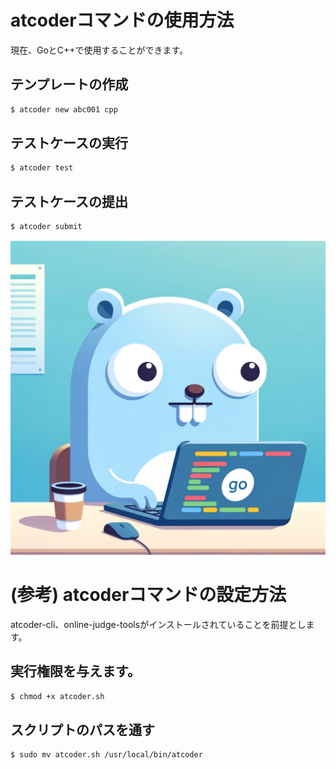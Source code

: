 # atcoderコマンドの使用方法

現在、GoとC++で使用することができます。

## テンプレートの作成
```bash
$ atcoder new abc001 cpp
```

## テストケースの実行
```bash
$ atcoder test
```

## テストケースの提出
```bash
$ atcoder submit
```

![Gopher](./Gopher.png)


# (参考) atcoderコマンドの設定方法
atcoder-cli、online-judge-toolsがインストールされていることを前提とします。

## 実行権限を与えます。
```bash
$ chmod +x atcoder.sh
```

## スクリプトのパスを通す
```bash
$ sudo mv atcoder.sh /usr/local/bin/atcoder
```
